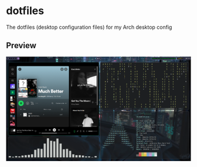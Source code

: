 # dotfiles
The dotfiles (desktop configuration files) for my Arch desktop config

## Preview
![alt text](https://github.com/CheckToSee/dotfiles/blob/main/config_preview.png)
